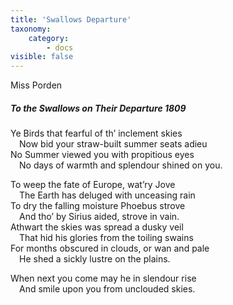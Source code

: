```yaml
---
title: 'Swallows Departure'
taxonomy:
    category:
        - docs
visible: false
---
```


<div class="author">Miss Porden</div>

##### To the Swallows on Their Departure 1809  

Ye Birds that fearful of th’ inclement skies  
&emsp;Now bid your straw-built summer seats adieu  
No Summer viewed you with propitious eyes  
&emsp;No days of warmth and splendour shined on you.  
 
To weep the fate of Europe, wat’ry Jove  
&emsp;The Earth has deluged with unceasing rain  
To dry the falling moisture Phoebus strove  
&emsp;And tho’ by Sirius aided, strove in vain.  
Athwart the skies was spread a dusky veil  
&emsp;That hid his glories from the toiling swains  
For months obscured in clouds, or wan and pale  
&emsp;He shed a sickly lustre on the plains.  

When next you come may he in slendour rise  
&emsp;And smile upon you from unclouded skies.